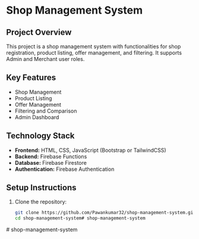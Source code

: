 # Shop Management System

## Project Overview
This project is a shop management system with functionalities for shop registration, product listing, offer management, and filtering. It supports Admin and Merchant user roles.

## Key Features
- Shop Management
- Product Listing
- Offer Management
- Filtering and Comparison
- Admin Dashboard

## Technology Stack
- **Frontend:** HTML, CSS, JavaScript (Bootstrap or TailwindCSS)
- **Backend:** Firebase Functions
- **Database:** Firebase Firestore
- **Authentication:** Firebase Authentication

## Setup Instructions
1. Clone the repository:
   ```bash
   git clone https://github.com/Pawankumar32/shop-management-system.git
   cd shop-management-system#   s h o p - m a n a g e m e n t - s y s t e m  
 #   s h o p - m a n a g e m e n t - s y s t e m  
 